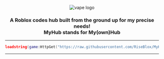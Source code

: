 <p align="center">
  <picture>
    <source media="(prefers-color-scheme: dark)" srcset="./README/logo-for-darkmode.png">
    <source media="(prefers-color-scheme: light)" srcset="./README/logo-for-whitemode.png">
    <img alt="vape logo" src="./README/vapelogo.png">
  </picture>
</p>

<h3 align="center">
  A Roblox codes hub built from the ground up for my precise needs!
  <br/>
  MyHub stands for My(own)Hub
</h3>

<!--
## Usage
1. Download the specific scripting utility of your choice.
2. Execute the provided loadstring below.
-->

---

```lua
loadstring(game:HttpGet("https://raw.githubusercontent.com/RiseBlox/MyHub/main/MyHub.lua", true))()
```
---

<!--
## Possible Issues
Half of the time its usually the scripting utility at fault, please make sure the utility meets certain quality standards such as.
1. Supporting file functions & the debug library.
2. Not implementing lua generated / half baked versions of such functions resulting in unintended behavior.
3. Maintaining the same behavior across all usages of said functions.

### User Issues
If its not the supposed utility at fault, please try some troubleshooting steps.
1. Making sure you have connection to [the main loadstring.](https://raw.githubusercontent.com/RiseBlox/MyHub/main/MyHub.lua)
2. Ensuring no external script is conflicting with MyHub.
3. Delete everything in the workspace folder. (LAST RESORT)

## Developers & Credits
[RiseBlox](https://github.com/RiseBlox) - Lead maintainer of the project
<br/>
[7GrandDad](https://github.com/7GrandDadPGN) - README.md format
